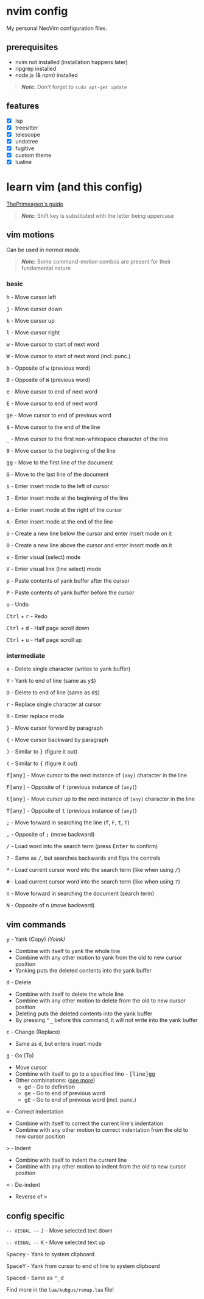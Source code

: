 # nvim config

My personal NeoVim configuration files.

## prerequisites
- nvim not installed (installation happens later)
- ripgrep installed
- node.js (& npm) installed

> ***Note:*** Don't forget to `sudo apt-get update`

## features
- [x] lsp
- [x] treesitter
- [x] telescope
- [x] undotree
- [x] fugitive
- [x] custom theme
- [x] lualine

# learn vim (and this config)

[ThePrimeagen's guide](https://www.youtube.com/playlist?list=PLm323Lc7iSW_wuxqmKx_xxNtJC_hJbQ7R)

> ***Note:*** Shift key is substituted with the letter being uppercase

## vim motions

Can be used in *normal mode*.

> ***Note:*** Some command-motion combos are present for their fundamental nature

### basic

<kbd>h</kbd> - Move cursor left

<kbd>j</kbd> - Move cursor down

<kbd>k</kbd> - Move cursor up

<kbd>l</kbd> - Move cursor right


<kbd>w</kbd> - Move cursor to start of next word

<kbd>W</kbd> - Move cursor to start of next word (incl. punc.)


<kbd>b</kbd> - Opposite of <kbd>w</kbd> (previous word)

<kbd>B</kbd> - Opposite of <kbd>W</kbd> (previous word)


<kbd>e</kbd> - Move cursor to end of next word

<kbd>E</kbd> - Move cursor to end of next word


<kbd>g</kbd><kbd>e</kbd> - Move cursor to end of previous word


<kbd>$</kbd> - Move cursor to the end of the line

<kbd>_</kbd> - Move cursor to the first non-whitespace character of the line

<kbd>0</kbd> - Move cursor to the beginning of the line


<kbd>g</kbd><kbd>g</kbd> - Move to the first line of the document

<kbd>G</kbd> - Move to the last line of the document


<kbd>i</kbd> - Enter insert mode to the left of cursor

<kbd>I</kbd> - Enter insert mode at the beginning of the line

<kbd>a</kbd> - Enter insert mode at the right of the cursor

<kbd>A</kbd> - Enter insert mode at the end of the line

<kbd>o</kbd> - Create a new line below the cursor and enter insert mode on it

<kbd>O</kbd> - Create a new line above the cursor and enter insert mode on it


<kbd>v</kbd> - Enter visual (select) mode

<kbd>V</kbd> - Enter visual line (line select) mode


<kbd>p</kbd> - Paste contents of yank buffer after the cursor

<kbd>P</kbd> - Paste contents of yank buffer before the cursor


<kbd>u</kbd> - Undo

<kbd>Ctrl</kbd> + <kbd>r</kbd> - Redo


<kbd>Ctrl</kbd> + <kbd>d</kbd> - Half page scroll down

<kbd>Ctrl</kbd> + <kbd>u</kbd> - Half page scroll up

### intermediate

<kbd>x</kbd> - Delete single character (writes to yank buffer)


<kbd>Y</kbd> - Yank to end of line (same as <kbd>y</kbd><kbd>$</kbd>)

<kbd>D</kbd> - Delete to end of line (same as <kbd>d</kbd><kbd>$</kbd>)


<kbd>r</kbd> - Replace single character at cursor

<kbd>R</kbd> - Enter replace mode


<kbd>}</kbd> - Move cursor forward by paragraph

<kbd>{</kbd> - Move cursor backward by paragraph

<kbd>)</kbd> - Similar to <kbd>}</kbd> (figure it out)

<kbd>(</kbd> - Similar to <kbd>{</kbd> (figure it out)


<kbd>f</kbd><kbd>[any]</kbd> - Move cursor to the next instance of `[any]` character in the line

<kbd>F</kbd><kbd>[any]</kbd> - Opposite of <kbd>f</kbd> (previous instance of `[any]`)

<kbd>t</kbd><kbd>[any]</kbd> - Move cursor up to the next instance of `[any]` character in the line

<kbd>T</kbd><kbd>[any]</kbd> - Opposite of <kbd>t</kbd> (previous instance of `[any]`)


<kbd>;</kbd> - Move forward in searching the line (<kbd>f</kbd>, <kbd>F</kbd>, <kbd>t</kbd>, <kbd>T</kbd>)

<kbd>,</kbd> - Opposite of <kbd>;</kbd> (move backward)


<kbd>/</kbd> - Load word into the search term (press <kbd>Enter</kbd> to confirm)

<kbd>?</kbd> - Same as <kbd>/</kbd>, but searches backwards and flips the controls


<kbd>*</kbd> - Load current cursor word into the search term (like when using <kbd>/</kbd>)

<kbd>#</kbd> - Load current cursor word into the search term (like when using <kbd>?</kbd>)


<kbd>n</kbd> - Move forward in searching the document (search term)

<kbd>N</kbd> - Opposite of <kbd>n</kbd> (move backward)

## vim commands

<kbd>y</kbd> - Yank (Copy) *(Yoink)*
- Combine with itself to yank the whole line
- Combine with any other motion to yank from the old to new cursor position
- Yanking puts the deleted contents into the yank buffer

<kbd>d</kbd> - Delete
- Combine with itself to delete the whole line
- Combine with any other motion to delete from the old to new cursor position
- Deleting puts the deleted contents into the yank buffer
- By pressing <kbd>"</kbd><kbd>_</kbd> before this command, it will not write into the yank buffer

<kbd>c</kbd> - Change (Replace)
- Same as <kbd>d</kbd>, but enters insert mode

<kbd>g</kbd> - Go (To)
- Move cursor
- Combine with itself to go to a specified line - <kbd>[line]</kbd><kbd>g</kbd><kbd>g</kbd>
- Other combinations: ([see more](https://vimdoc.sourceforge.net/htmldoc/vimindex.html#g))
    - <kbd>g</kbd><kbd>d</kbd> - Go to definition
    - <kbd>g</kbd><kbd>e</kbd> - Go to end of previous word
    - <kbd>g</kbd><kbd>E</kbd> - Go to end of previous word (incl. punc.)

<kbd>=</kbd> - Correct indentation
- Combine with itself to correct the current line's indentation
- Combine with any other motion to correct indentation from the old to new cursor position

<kbd>></kbd> - Indent
- Combine with itself to indent the current line
- Combine with any other motion to indent from the old to new cursor position

<kbd><</kbd> - De-indent
- Reverse of <kbd>></kbd>

## config specific

`-- VISUAL --` <kbd>J</kbd> - Move selected text down

`-- VISUAL --` <kbd>K</kbd> - Move selected text up


<kbd>Space</kbd><kbd>y</kbd> - Yank to system clipboard

<kbd>Space</kbd><kbd>Y</kbd> - Yank from cursor to end of line to system clipboard

<kbd>Space</kbd><kbd>d</kbd> - Same as <kbd>"</kbd><kbd>_</kbd><kbd>d</kbd>

Find more in the `lua/kubgus/remap.lua` file!
